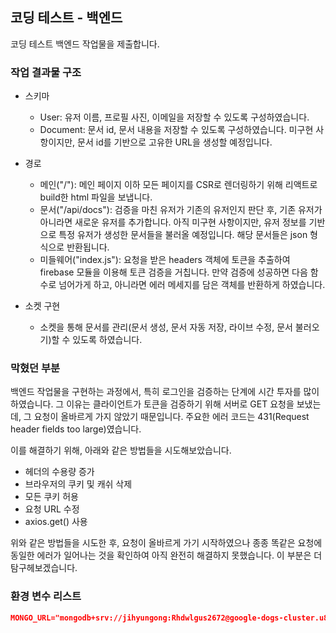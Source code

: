 ## 코딩 테스트 - 백엔드
코딩 테스트 백엔드 작업물을 제출합니다.

### 작업 결과물 구조
- 스키마
  - User: 유저 이름, 프로필 사진, 이메일을 저장할 수 있도록 구성하였습니다.
  - Document: 문서 id, 문서 내용을 저장할 수 있도록 구성하였습니다. 미구현 사항이지만, 문서 id를 기반으로 고유한 URL을 생성할 예정입니다.

- 경로
  - 메인("/"): 메인 페이지 이하 모든 페이지를 CSR로 렌더링하기 위해 리액트로 build한 html 파일을 보냅니다.
  - 문서("/api/docs"): 검증을 마친 유저가 기존의 유저인지 판단 후, 기존 유저가 아니라면 새로운 유저를 추가합니다. 아직 미구현 사항이지만, 유저 정보를 기반으로 특정 유저가 생성한 문서들을 불러올 예정입니다. 해당 문서들은 json 형식으로 반환됩니다. 
  - 미들웨어("index.js"): 요청을 받은 headers 객체에 토큰을 추출하여 firebase 모듈을 이용해 토큰 검증을 거칩니다. 만약 검증에 성공하면 다음 함수로 넘어가게 하고, 아니라면 에러 메세지를 담은 객체를 반환하게 하였습니다. 

- 소켓 구현
  - 소켓을 통해 문서를 관리(문서 생성, 문서 자동 저장, 라이브 수정, 문서 불러오기)할 수 있도록 하였습니다.

### 막혔던 부분
백엔드 작업물을 구현하는 과정에서, 특히 로그인을 검증하는 단계에 시간 투자를 많이하였습니다. 그 이유는 클라이언트가 토큰을 검증하기 위해 서버로 GET 요청을 보냈는데, 그 요청이 올바르게 가지 않았기 때문입니다. 주요한 에러 코드는 431(Request header fields too large)였습니다.

이를 해결하기 위해, 아래와 같은 방법들을 시도해보았습니다. 
  - 헤더의 수용량 증가
  - 브라우저의 쿠키 및 캐쉬 삭제
  - 모든 쿠키 허용
  - 요청 URL 수정
  - axios.get() 사용

위와 같은 방법들을 시도한 후, 요청이 올바르게 가기 시작하였으나 종종 똑같은 요청에 동일한 에러가 일어나는 것을 확인하여 아직 완전히 해결하지 못했습니다. 이 부분은 더 탐구헤보겠습니다. 


### 환경 변수 리스트
```json
MONGO_URL="mongodb+srv://jihyungong:Rhdwlgus2672@google-dogs-cluster.u8dgr.mongodb.net/test"
```
